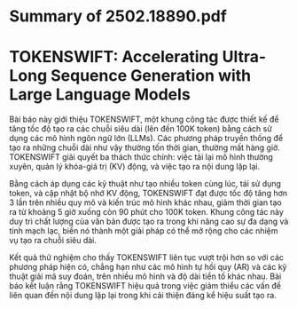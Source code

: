 # Summary of 2502.18890.pdf

# TOKENSWIFT: Accelerating Ultra-Long Sequence Generation with Large Language Models

Bài báo này giới thiệu TOKENSWIFT, một khung công tác được thiết kế để tăng tốc độ tạo ra các chuỗi siêu dài (lên đến 100K token) bằng cách sử dụng các mô hình ngôn ngữ lớn (LLMs). Các phương pháp truyền thống để tạo ra những chuỗi dài như vậy thường tốn thời gian, thường mất hàng giờ. TOKENSWIFT giải quyết ba thách thức chính: việc tải lại mô hình thường xuyên, quản lý khóa-giá trị (KV) động, và việc tạo ra nội dung lặp lại.

Bằng cách áp dụng các kỹ thuật như tạo nhiều token cùng lúc, tái sử dụng token, và cập nhật bộ nhớ KV động, TOKENSWIFT đạt được tốc độ tăng hơn 3 lần trên nhiều quy mô và kiến trúc mô hình khác nhau, giảm thời gian tạo ra từ khoảng 5 giờ xuống còn 90 phút cho 100K token. Khung công tác này duy trì chất lượng của văn bản được tạo ra trong khi nâng cao sự đa dạng và tính mạch lạc, biến nó thành một giải pháp có thể mở rộng cho các nhiệm vụ tạo ra chuỗi siêu dài.

Kết quả thử nghiệm cho thấy TOKENSWIFT liên tục vượt trội hơn so với các phương pháp hiện có, chẳng hạn như các mô hình tự hồi quy (AR) và các kỹ thuật giải mã suy đoán, trên nhiều mô hình và độ dài tiền tố khác nhau. Bài báo kết luận rằng TOKENSWIFT hiệu quả trong việc giảm thiểu các vấn đề liên quan đến nội dung lặp lại trong khi cải thiện đáng kể hiệu suất tạo ra.
